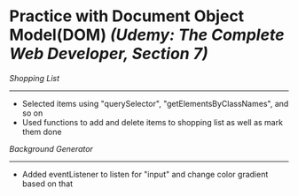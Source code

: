 # Practice with Document Object Model(DOM) *(Udemy: The Complete Web Developer, Section 7)*

*Shopping List*
******

- Selected items using "querySelector", "getElementsByClassNames", and so on
- Used functions to add and delete items to shopping list 
as well as mark them done



*Background Generator*
*******

- Added eventListener to listen for "input" and change 
color gradient based on that